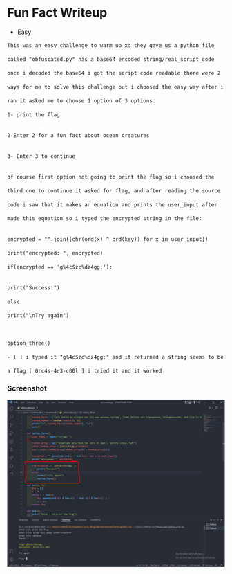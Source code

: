 # Fun Fact Writeup

- Easy


```fun-fact
This was an easy challenge to warm up xd they gave us a python file

called "obfuscated.py" has a base64 encoded string/real_script_code

once i decoded the base64 i got the script code readable there were 2

ways for me to solve this challenge but i choosed the easy way after i

ran it asked me to choose 1 option of 3 options: 

1- print the flag


2-Enter 2 for a fun fact about ocean creatures


3- Enter 3 to continue


of course first option not going to print the flag so i choosed the

third one to continue it asked for flag, and after reading the source

code i saw that it makes an equation and prints the user_input after

made this equation so i typed the encrypted string in the file:


encrypted = "".join([chr(ord(x) ^ ord(key)) for x in user_input])

print("encrypted: ", encrypted)

if(encrypted == 'g%4c$zc%dz4gg;'):


print("Success!") 

else:

print("\nTry again")



option_three()

- [ ] i typed it "g%4c$zc%dz4gg;" and it returned a string seems to be

a flag [ 0rc4s-4r3-c00l ] i tried it and it worked

```

### Screenshot
![fun-fact](https://github.com/0x6DEF/byuCTF/blob/main/byuCTF/Reverse-Engineering/fun-fact/Pasted%20image%2020220529161444.png)



